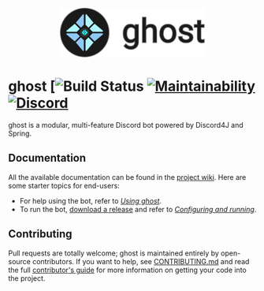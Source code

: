 <p align="center">
  <img src="ghost-banner.svg" height=100>
</p>

# ghost [![Build Status](https://travis-ci.com/ghost-discord/ghost.svg?branch=master) [![Maintainability](https://api.codeclimate.com/v1/badges/4fc3a95b114638f25db6/maintainability)](https://codeclimate.com/github/ghost-discord/ghost/maintainability) [![Discord](https://img.shields.io/discord/766023774583128104?color=7289DA&label=discord&logo=discord&logoColor=white)](https://discord.gg/JAHk4Vy)

ghost is a modular, multi-feature Discord bot powered by Discord4J and Spring.

## Documentation
All the available documentation can be found in the [project wiki](https://github.com/ghost2-discord/ghost/wiki). Here are some starter topics for end-users:

  - For help using the bot, refer to [*Using ghost*](https://github.com/ghost2-discord/ghost2/wiki/Using-ghost).
  - To run the bot, [download a release](https://github.com/ghost2-discord/ghost2/releases) and refer to [*Configuring and running*](https://github.com/ghost2-discord/ghost2/wiki/Configuring-and-running).

## Contributing
Pull requests are totally welcome; ghost is maintained entirely by open-source contributors. If you want to help, see [CONTRIBUTING.md](https://github.com/ghost2-discord/ghost2/blob/master/CONTRIBUTING.md)
and read the full [contributor's guide](https://github.com/ghost2-discord/ghost2/wiki/Contributor's-guide) for more information on getting your code into the project.
